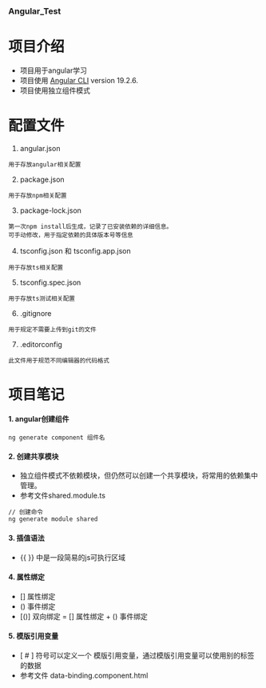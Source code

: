 ### Angular_Test
# 项目介绍

- 项目用于angular学习
- 项目使用 [Angular CLI](https://github.com/angular/angular-cli) version 19.2.6.
- 项目使用独立组件模式


# 配置文件
1. angular.json 
```
用于存放angular相关配置
```
2. package.json 
```
用于存放npm相关配置
```
3. package-lock.json 
```
第一次npm install后生成，记录了已安装依赖的详细信息。
可手动修改，用于指定依赖的具体版本号等信息
```
4. tsconfig.json 和 tsconfig.app.json
```
用于存放ts相关配置
```
5. tsconfig.spec.json
```
用于存放ts测试相关配置
```
6. .gitignore
```
用于规定不需要上传到git的文件
```
7. .editorconfig
```
此文件用于规范不同编辑器的代码格式
```

# 项目笔记
#### 1. angular创建组件
```
ng generate component 组件名
```

#### 2. 创建共享模块
- 独立组件模式不依赖模块，但仍然可以创建一个共享模块，将常用的依赖集中管理。
- 参考文件shared.module.ts
```
// 创建命令
ng generate module shared
```
#### 3. 插值语法
- {{ }} 中是一段简易的js可执行区域

#### 4. 属性绑定
- [] 属性绑定
- () 事件绑定
- [()] 双向绑定 = [] 属性绑定 + () 事件绑定

#### 5. 模版引用变量
- [ # ] 符号可以定义一个 模版引用变量，通过模版引用变量可以使用别的标签的数据
- 参考文件 data-binding.component.html